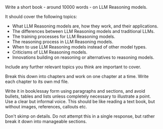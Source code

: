 Write a short book - around 10000 words - on LLM Reasoning models.

It should cover the following topics:
- What LLM Reasoning models are, how they work, and their applications.
- The differences between LLM Reasoning models and traditional LLMs.
- The training processes for LLM Reasoning models.
- The reasoning process in LLM Reasoning models.
- When to use LLM Reasoning models instead of other model types.
- Criticisms of LLM Reasoning models.
- Innovations building on reasoning or alternatives to reasoning models.

Include any further relevant topics you think are important to cover.

Break this down into chapters and work on one chapter at a time. Write each chapter to its own md file. 


Write it in book/essay form using paragraphs and sections, and avoid bullets, tables and lists unless completely necessary to illustrate a point. Use a clear but informal voice. This should be like reading a text book, but without images, references, callouts etc.

Don't skimp on details.
Do not attempt this in a single response, but rather break it down into manageable sections.
